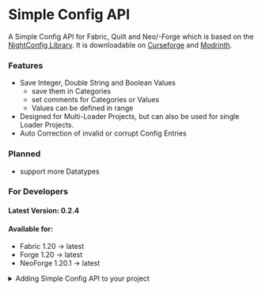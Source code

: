 # Simple Config API

A Simple Config API for Fabric, Quilt and Neo/-Forge which is based on the [NightConfig Library](https://github.com/TheElectronWill/night-config).
It is downloadable on [Curseforge](https://www.curseforge.com/minecraft/mc-mods/simple-config-api) and [Modrinth](https://modrinth.com/mod/simple-config-api).

### Features

- Save Integer, Double String and Boolean Values
  - save them in Categories
  - set comments for Categories or Values
  - Values can be defined in range
- Designed for Multi-Loader Projects, but can also be used for single Loader Projects.
- Auto Correction of invalid or corrupt Config Entries

### Planned
- support more Datatypes

### For Developers

#### Latest Version: 0.2.4
#### Available for:
  - Fabric 1.20 -> latest
  - Forge 1.20 -> latest
  - NeoForge 1.20.1 -> latest

<details>
<summary>Adding Simple Config API to your project</summary>

````groovy
    repositories {
        maven {
          name = "xStopho Mods"
          url = "https://raw.githubusercontent.com/Stein-N/resources/main/maven"
        }
    }
````

````groovy
    dependencies {
        implementation "xstopho.simpleconfigapi:simpleconfigapi-common:<version>"
        implementation "xstopho.simpleconfigapi:simpleconfigapi-fabric:<version>"
        implementation "xstopho.simpleconfigapi:simpleconfigapi-forge:<version>"
        implementation "xstopho.simpleconfigapi:simpleconfigapi-neoforge:<version>"
    }
````
</details>